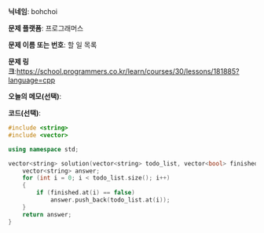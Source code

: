 **닉네임**: bohchoi

**문제 플랫폼**: 프로그래머스

**문제 이름 또는 번호**: 할 일 목록

**문제 링크**:https://school.programmers.co.kr/learn/courses/30/lessons/181885?language=cpp

**오늘의 메모(선택)**: 

**코드(선택)**:

```cpp
#include <string>
#include <vector>

using namespace std;

vector<string> solution(vector<string> todo_list, vector<bool> finished) {
    vector<string> answer;
    for (int i = 0; i < todo_list.size(); i++)
    {
        if (finished.at(i) == false)
            answer.push_back(todo_list.at(i));
    }
    return answer;
}

```